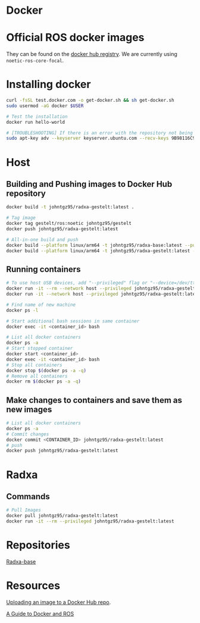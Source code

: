 # Docker

# Official ROS docker images
They can be found on the [docker hub registry](https://registry.hub.docker.com/_/ros/). We are currently using `noetic-ros-core-focal`.

# Installing docker
```bash
curl -fsSL test.docker.com -o get-docker.sh && sh get-docker.sh
sudo usermod -aG docker $USER 

# Test the installation
docker run hello-world 

# [TROUBLESHOOTING] If there is an error with the repository not being signed, add this:
sudo apt-key adv --keyserver keyserver.ubuntu.com --recv-keys 9B98116C9AA302C7
```


# Host

## Building and Pushing images to Docker Hub repository
```bash
docker build -t johntgz95/radxa-gestelt:latest .

# Tag image
docker tag gestelt/ros:noetic johntgz95/gestelt
docker push johntgz95/radxa-gestelt:latest

# All-in-one build and push
docker build --platform linux/arm64 -t johntgz95/radxa-base:latest --push .
docker build --platform linux/arm64 -t johntgz95/radxa-gestelt:latest --push .
```

## Running containers
```bash
# To use host USB devices, add "--privileged" flag or "--device=/dev/ttyAML1"
docker run -it --rm --network host --privileged johntgz95/radxa-gestelt:latest
docker run -it --network host --privileged johntgz95/radxa-gestelt:latest

# Find name of new machine 
docker ps -l

# Start additional bash sessions in same container
docker exec -it <container_id> bash

# List all docker containers
docker ps -a
# Start stopped container
docker start <container_id>
docker exec -it <container_id> bash
# Stop all containers
docker stop $(docker ps -a -q)
# Remove all containers
docker rm $(docker ps -a -q)
```

## Make changes to containers and save them as new images
```bash
# List all docker containers
docker ps -a
# Commit changes
docker commit <CONTAINER_ID> johntgz95/radxa-gestelt:latest
# push 
docker push johntgz95/radxa-gestelt:latest
```

# Radxa

## Commands
```bash
# Pull Images
docker pull johntgz95/radxa-gestelt:latest
docker run -it --rm --privileged johntgz95/radxa-gestelt:latest
```

# Repositories
[Radxa-base](https://hub.docker.com/repository/docker/johntgz95/radxa-base/general)

# Resources
[Uploading an image to a Docker Hub repo](https://docs.docker.com/guides/workshop/04_sharing_app/).

[A Guide to Docker and ROS](https://roboticseabass.com/2021/04/21/docker-and-ros/)